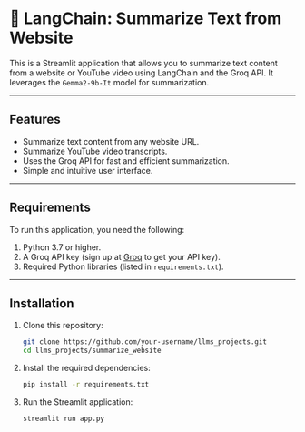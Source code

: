 # 🦜 LangChain: Summarize Text from Website

This is a Streamlit application that allows you to summarize text content from a website or YouTube video using LangChain and the Groq API. It leverages the `Gemma2-9b-It` model for summarization.

---

## **Features**
- Summarize text content from any website URL.
- Summarize YouTube video transcripts.
- Uses the Groq API for fast and efficient summarization.
- Simple and intuitive user interface.

---

## **Requirements**
To run this application, you need the following:
1. Python 3.7 or higher.
2. A Groq API key (sign up at [Groq](https://groq.com/) to get your API key).
3. Required Python libraries (listed in `requirements.txt`).

---

## **Installation**
1. Clone this repository:
   ```bash
   git clone https://github.com/your-username/llms_projects.git
   cd llms_projects/summarize_website

2. Install the required dependencies:
   ```bash
   pip install -r requirements.txt

3. Run the Streamlit application:
   ```bash
   streamlit run app.py
